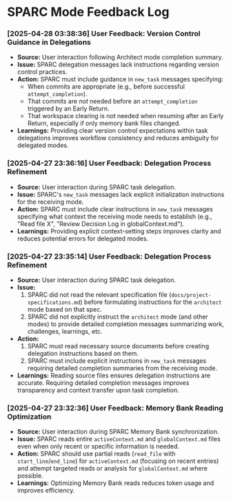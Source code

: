 # SPARC Mode Feedback Log
<!-- Entries below should be added reverse chronologically (newest first) -->

### [2025-04-28 03:38:36] User Feedback: Version Control Guidance in Delegations

*   **Source:** User interaction following Architect mode completion summary.
*   **Issue:** SPARC delegation messages lack instructions regarding version control practices.
*   **Action:** SPARC must include guidance in `new_task` messages specifying:
    *   When commits are appropriate (e.g., before successful `attempt_completion`).
    *   That commits are *not* needed before an `attempt_completion` triggered by an Early Return.
    *   That workspace clearing is not needed when resuming after an Early Return, especially if only memory bank files changed.
*   **Learnings:** Providing clear version control expectations within task delegations improves workflow consistency and reduces ambiguity for delegated modes.
### [2025-04-27 23:36:16] User Feedback: Delegation Process Refinement

*   **Source:** User interaction during SPARC task delegation.
*   **Issue:** SPARC's `new_task` messages lack explicit initialization instructions for the receiving mode.
*   **Action:** SPARC must include clear instructions in `new_task` messages specifying what context the receiving mode needs to establish (e.g., "Read file X", "Review Decision Log in globalContext.md").
*   **Learnings:** Providing explicit context-setting steps improves clarity and reduces potential errors for delegated modes.

### [2025-04-27 23:35:14] User Feedback: Delegation Process Refinement

*   **Source:** User interaction during SPARC task delegation.
*   **Issue:**
    1.  SPARC did not read the relevant specification file (`docs/project-specifications.md`) before formulating instructions for the `architect` mode based on that spec.
    2.  SPARC did not explicitly instruct the `architect` mode (and other modes) to provide detailed completion messages summarizing work, challenges, learnings, etc.
*   **Action:**
    1.  SPARC must read necessary source documents before creating delegation instructions based on them.
    2.  SPARC must include explicit instructions in `new_task` messages requiring detailed completion summaries from the receiving mode.
*   **Learnings:** Reading source files ensures delegation instructions are accurate. Requiring detailed completion messages improves transparency and context transfer upon task completion.

### [2025-04-27 23:32:36] User Feedback: Memory Bank Reading Optimization

*   **Source:** User interaction during SPARC Memory Bank synchronization.
*   **Issue:** SPARC reads entire `activeContext.md` and `globalContext.md` files even when only recent or specific information is needed.
*   **Action:** SPARC should use partial reads (`read_file` with `start_line`/`end_line`) for `activeContext.md` (focusing on recent entries) and attempt targeted reads or analysis for `globalContext.md` where possible.
*   **Learnings:** Optimizing Memory Bank reads reduces token usage and improves efficiency.